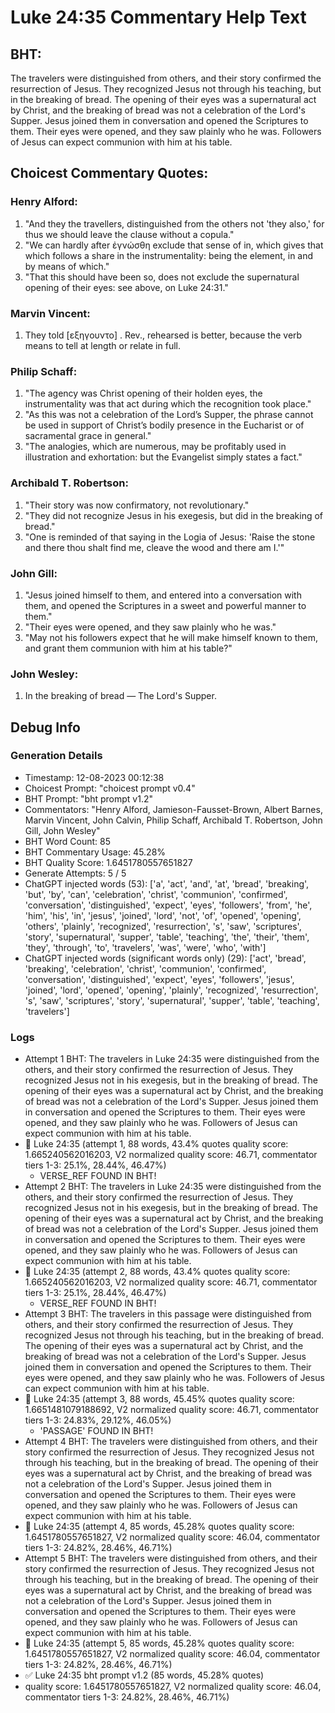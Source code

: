 # Luke 24:35 Commentary Help Text

## BHT:
The travelers were distinguished from others, and their story confirmed the resurrection of Jesus. They recognized Jesus not through his teaching, but in the breaking of bread. The opening of their eyes was a supernatural act by Christ, and the breaking of bread was not a celebration of the Lord's Supper. Jesus joined them in conversation and opened the Scriptures to them. Their eyes were opened, and they saw plainly who he was. Followers of Jesus can expect communion with him at his table.

## Choicest Commentary Quotes:
### Henry Alford:
1. "And they the travellers, distinguished from the others not 'they also,' for thus we should leave the clause without a copula."
2. "We can hardly after ἐγνώσθη exclude that sense of in, which gives that which follows a share in the instrumentality: being the element, in and by means of which."
3. "That this should have been so, does not exclude the supernatural opening of their eyes: see above, on Luke 24:31."

### Marvin Vincent:
1. They told [εξηγουντο] . Rev., rehearsed is better, because the verb means to tell at length or relate in full.


### Philip Schaff:
1. "The agency was Christ opening of their holden eyes, the instrumentality was that act during which the recognition took place."
2. "As this was not a celebration of the Lord’s Supper, the phrase cannot be used in support of Christ’s bodily presence in the Eucharist or of sacramental grace in general."
3. "The analogies, which are numerous, may be profitably used in illustration and exhortation: but the Evangelist simply states a fact."

### Archibald T. Robertson:
1. "Their story was now confirmatory, not revolutionary."
2. "They did not recognize Jesus in his exegesis, but did in the breaking of bread."
3. "One is reminded of that saying in the Logia of Jesus: 'Raise the stone and there thou shalt find me, cleave the wood and there am I.'"

### John Gill:
1. "Jesus joined himself to them, and entered into a conversation with them, and opened the Scriptures in a sweet and powerful manner to them."
2. "Their eyes were opened, and they saw plainly who he was."
3. "May not his followers expect that he will make himself known to them, and grant them communion with him at his table?"

### John Wesley:
1. In the breaking of bread — The Lord's Supper.



## Debug Info
### Generation Details
- Timestamp: 12-08-2023 00:12:38
- Choicest Prompt: "choicest prompt v0.4"
- BHT Prompt: "bht prompt v1.2"
- Commentators: "Henry Alford, Jamieson-Fausset-Brown, Albert Barnes, Marvin Vincent, John Calvin, Philip Schaff, Archibald T. Robertson, John Gill, John Wesley"
- BHT Word Count: 85
- BHT Commentary Usage: 45.28%
- BHT Quality Score: 1.6451780557651827
- Generate Attempts: 5 / 5
- ChatGPT injected words (53):
	['a', 'act', 'and', 'at', 'bread', 'breaking', 'but', 'by', 'can', 'celebration', 'christ', 'communion', 'confirmed', 'conversation', 'distinguished', 'expect', 'eyes', 'followers', 'from', 'he', 'him', 'his', 'in', 'jesus', 'joined', 'lord', 'not', 'of', 'opened', 'opening', 'others', 'plainly', 'recognized', 'resurrection', 's', 'saw', 'scriptures', 'story', 'supernatural', 'supper', 'table', 'teaching', 'the', 'their', 'them', 'they', 'through', 'to', 'travelers', 'was', 'were', 'who', 'with']
- ChatGPT injected words (significant words only) (29):
	['act', 'bread', 'breaking', 'celebration', 'christ', 'communion', 'confirmed', 'conversation', 'distinguished', 'expect', 'eyes', 'followers', 'jesus', 'joined', 'lord', 'opened', 'opening', 'plainly', 'recognized', 'resurrection', 's', 'saw', 'scriptures', 'story', 'supernatural', 'supper', 'table', 'teaching', 'travelers']

### Logs
- Attempt 1 BHT: The travelers in Luke 24:35 were distinguished from the others, and their story confirmed the resurrection of Jesus. They recognized Jesus not in his exegesis, but in the breaking of bread. The opening of their eyes was a supernatural act by Christ, and the breaking of bread was not a celebration of the Lord's Supper. Jesus joined them in conversation and opened the Scriptures to them. Their eyes were opened, and they saw plainly who he was. Followers of Jesus can expect communion with him at his table.
- 🔄 Luke 24:35 (attempt 1, 88 words, 43.4% quotes quality score: 1.665240562016203, V2 normalized quality score: 46.71, commentator tiers 1-3: 25.1%, 28.44%, 46.47%) 
	- VERSE_REF FOUND IN BHT!
- Attempt 2 BHT: The travelers in Luke 24:35 were distinguished from the others, and their story confirmed the resurrection of Jesus. They recognized Jesus not in his exegesis, but in the breaking of bread. The opening of their eyes was a supernatural act by Christ, and the breaking of bread was not a celebration of the Lord's Supper. Jesus joined them in conversation and opened the Scriptures to them. Their eyes were opened, and they saw plainly who he was. Followers of Jesus can expect communion with him at his table.
- 🔄 Luke 24:35 (attempt 2, 88 words, 43.4% quotes quality score: 1.665240562016203, V2 normalized quality score: 46.71, commentator tiers 1-3: 25.1%, 28.44%, 46.47%) 
	- VERSE_REF FOUND IN BHT!
- Attempt 3 BHT: The travelers in this passage were distinguished from others, and their story confirmed the resurrection of Jesus. They recognized Jesus not through his teaching, but in the breaking of bread. The opening of their eyes was a supernatural act by Christ, and the breaking of bread was not a celebration of the Lord's Supper. Jesus joined them in conversation and opened the Scriptures to them. Their eyes were opened, and they saw plainly who he was. Followers of Jesus can expect communion with him at his table.
- 🔄 Luke 24:35 (attempt 3, 88 words, 45.45% quotes quality score: 1.6651481079188692, V2 normalized quality score: 46.71, commentator tiers 1-3: 24.83%, 29.12%, 46.05%) 
	- 'PASSAGE' FOUND IN BHT!
- Attempt 4 BHT: The travelers were distinguished from others, and their story confirmed the resurrection of Jesus. They recognized Jesus not through his teaching, but in the breaking of bread. The opening of their eyes was a supernatural act by Christ, and the breaking of bread was not a celebration of the Lord's Supper. Jesus joined them in conversation and opened the Scriptures to them. Their eyes were opened, and they saw plainly who he was. Followers of Jesus can expect communion with him at his table.
- 🔄 Luke 24:35 (attempt 4, 85 words, 45.28% quotes quality score: 1.6451780557651827, V2 normalized quality score: 46.04, commentator tiers 1-3: 24.82%, 28.46%, 46.71%)
- Attempt 5 BHT: The travelers were distinguished from others, and their story confirmed the resurrection of Jesus. They recognized Jesus not through his teaching, but in the breaking of bread. The opening of their eyes was a supernatural act by Christ, and the breaking of bread was not a celebration of the Lord's Supper. Jesus joined them in conversation and opened the Scriptures to them. Their eyes were opened, and they saw plainly who he was. Followers of Jesus can expect communion with him at his table.
- 🔄 Luke 24:35 (attempt 5, 85 words, 45.28% quotes quality score: 1.6451780557651827, V2 normalized quality score: 46.04, commentator tiers 1-3: 24.82%, 28.46%, 46.71%)
- ✅ Luke 24:35 bht prompt v1.2 (85 words, 45.28% quotes)
- quality score: 1.6451780557651827, V2 normalized quality score: 46.04, commentator tiers 1-3: 24.82%, 28.46%, 46.71%)